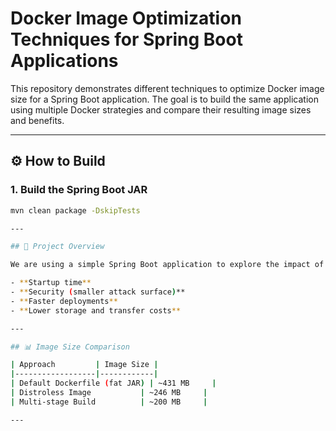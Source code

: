 # Docker Image Optimization Techniques for Spring Boot Applications

This repository demonstrates different techniques to optimize Docker image size for a Spring Boot application. The goal is to build the same application using multiple Docker strategies and compare their resulting image sizes and benefits.


---

## ⚙️ How to Build

### 1. Build the Spring Boot JAR

```bash
mvn clean package -DskipTests

---

## 📌 Project Overview

We are using a simple Spring Boot application to explore the impact of different Dockerfile strategies on the final image size. This helps improve:

- **Startup time**
- **Security (smaller attack surface)**
- **Faster deployments**
- **Lower storage and transfer costs**

---

## 📊 Image Size Comparison

| Approach         | Image Size |
|------------------|------------|
| Default Dockerfile (fat JAR) | ~431 MB     |
| Distroless Image           | ~246 MB     |
| Multi-stage Build          | ~200 MB     |

---

